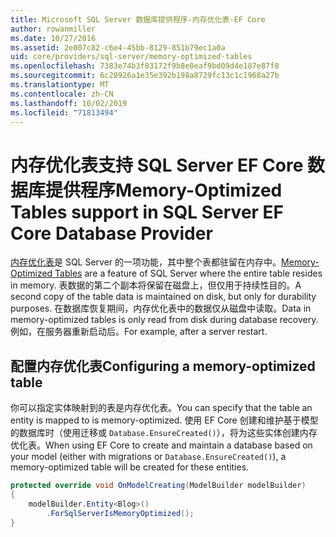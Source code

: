 ```yaml
---
title: Microsoft SQL Server 数据库提供程序-内存优化表-EF Core
author: rowanmiller
ms.date: 10/27/2016
ms.assetid: 2e007c82-c6e4-45bb-8129-851b79ec1a0a
uid: core/providers/sql-server/memory-optimized-tables
ms.openlocfilehash: 7383e74b3f83172f9b8e0eaf9bd09d4e187e87f8
ms.sourcegitcommit: 6c28926a1e35e392b198a8729fc13c1c1968a27b
ms.translationtype: MT
ms.contentlocale: zh-CN
ms.lasthandoff: 10/02/2019
ms.locfileid: "71813494"
---
```

# <a name="memory-optimized-tables-support-in-sql-server-ef-core-database-provider"></a><span data-ttu-id="5617f-102">内存优化表支持 SQL Server EF Core 数据库提供程序</span><span class="sxs-lookup"><span data-stu-id="5617f-102">Memory-Optimized Tables support in SQL Server EF Core Database Provider</span></span>

<span data-ttu-id="5617f-103">[内存优化表](https://docs.microsoft.com/sql/relational-databases/in-memory-oltp/memory-optimized-tables)是 SQL Server 的一项功能，其中整个表都驻留在内存中。</span><span class="sxs-lookup"><span data-stu-id="5617f-103">[Memory-Optimized Tables](https://docs.microsoft.com/sql/relational-databases/in-memory-oltp/memory-optimized-tables) are a feature of SQL Server where the entire table resides in memory.</span></span> <span data-ttu-id="5617f-104">表数据的第二个副本将保留在磁盘上，但仅用于持续性目的。</span><span class="sxs-lookup"><span data-stu-id="5617f-104">A second copy of the table data is maintained on disk, but only for durability purposes.</span></span> <span data-ttu-id="5617f-105">在数据库恢复期间，内存优化表中的数据仅从磁盘中读取。</span><span class="sxs-lookup"><span data-stu-id="5617f-105">Data in memory-optimized tables is only read from disk during database recovery.</span></span> <span data-ttu-id="5617f-106">例如，在服务器重新启动后。</span><span class="sxs-lookup"><span data-stu-id="5617f-106">For example, after a server restart.</span></span>

## <a name="configuring-a-memory-optimized-table"></a><span data-ttu-id="5617f-107">配置内存优化表</span><span class="sxs-lookup"><span data-stu-id="5617f-107">Configuring a memory-optimized table</span></span>

<span data-ttu-id="5617f-108">你可以指定实体映射到的表是内存优化表。</span><span class="sxs-lookup"><span data-stu-id="5617f-108">You can specify that the table an entity is mapped to is memory-optimized.</span></span> <span data-ttu-id="5617f-109">使用 EF Core 创建和维护基于模型的数据库时（使用迁移或 `Database.EnsureCreated()`），将为这些实体创建内存优化表。</span><span class="sxs-lookup"><span data-stu-id="5617f-109">When using EF Core to create and maintain a database based on your model (either with migrations or `Database.EnsureCreated()`), a memory-optimized table will be created for these entities.</span></span>

``` csharp
protected override void OnModelCreating(ModelBuilder modelBuilder)
{
    modelBuilder.Entity<Blog>()
        .ForSqlServerIsMemoryOptimized();
}
```
